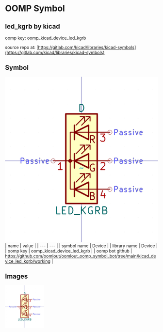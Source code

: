 # OOMP Symbol  
## led_kgrb  by kicad  
  
oomp key: oomp_kicad_device_led_kgrb  
  
source repo at: [https://gitlab.com/kicad/libraries/kicad-symbols](https://gitlab.com/kicad/libraries/kicad-symbols)  
## Symbol  
  
[![working.png](working_600.png)](working.png)  
| name | value | 
| --- | --- | 
| symbol name | Device | 
| library name | Device | 
| oomp key | oomp_kicad_device_led_kgrb | 
| oomp bot github | https://github.com/oomlout/oomlout_oomp_symbol_bot/tree/main/kicad_device_led_kgrb/working | 
## Images  
  
[![working.png](working_140.png)](working.png)  
